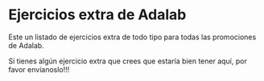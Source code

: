 # Ejercicios extra de Adalab

Este un listado de ejercicios extra de todo tipo para todas las promociones de Adalab.

Si tienes algún ejercicio extra que crees que estaría bien tener aquí, por favor envíanoslo!!!

